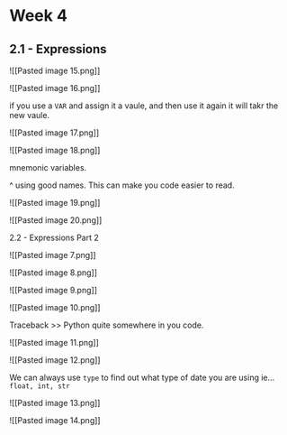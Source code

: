 # Week 4

## 2.1 - Expressions 
![[Pasted image 15.png]]

![[Pasted image 16.png]]

if you use a `VAR` and assign it a vaule, and then use it again it will takr the new vaule.

![[Pasted image 17.png]]

![[Pasted image 18.png]]

mnemonic variables.

^ using good names. This can make you code easier to read.

![[Pasted image 19.png]]

![[Pasted image 20.png]]

2.2 - Expressions Part 2

![[Pasted image 7.png]]

![[Pasted image 8.png]]

![[Pasted image 9.png]]

![[Pasted image 10.png]]

Traceback >> Python quite somewhere in you code. 

![[Pasted image 11.png]]

![[Pasted image 12.png]]

We can always use `type` to find out what type of date you are using ie... `float, int, str` 

![[Pasted image 13.png]]

![[Pasted image 14.png]]


